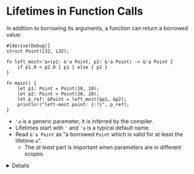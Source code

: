 # Lifetimes in Function Calls

In addition to borrowing its arguments, a function can return a borrowed value:

```rust,editable
#[derive(Debug)]
struct Point(i32, i32);

fn left_most<'a>(p1: &'a Point, p2: &'a Point) -> &'a Point {
    if p1.0 < p2.0 { p1 } else { p2 }
}

fn main() {
    let p1: Point = Point(10, 10);
    let p2: Point = Point(20, 20);
    let p_ref: &Point = left_most(&p1, &p2);
    println!("left-most point: {:?}", p_ref);
}
```

- `'a` is a generic parameter, it is inferred by the compiler.
- Lifetimes start with `'` and `'a` is a typical default name.
- Read `&'a Point` as "a borrowed `Point` which is valid for at least the
  lifetime `a`".
  - The _at least_ part is important when parameters are in different scopes.

<details>

In the above example, try the following:

- Move the declaration of `p2` and `p_ref` into a new scope (`{ ... }`), resulting in the following code:
  ```rust,ignore
  #[derive(Debug)]
  struct Point(i32, i32);

  fn left_most<'a>(p1: &'a Point, p2: &'a Point) -> &'a Point {
      if p1.0 < p2.0 { p1 } else { p2 }
  }

  fn main() {
      let p1: Point = Point(10, 10);
      let p_ref: &Point;
      {
          let p2: Point = Point(20, 20);
          p_ref = left_most(&p1, &p2);
      }
      println!("left-most point: {:?}", p_ref);
  }
  ```
  Note how this does not compile since `p_ref` outlives `p2`.

- Reset the workspace and change the function signature to `fn left_most<'a, 'b>(p1: &'a Point, p2: &'a Point) -> &'b Point`. This will not compile because the relationship between the lifetimes `'a` and `'b` is unclear.
- Another way to explain it:
  - Two references to two values are borrowed by a function and the function returns
    another reference.
  - It must have come from one of those two inputs (or from a global variable).
  - Which one is it? The compiler needs to know, so at the call site the returned reference is not used
    for longer than a variable from where the reference came from.

</details>
